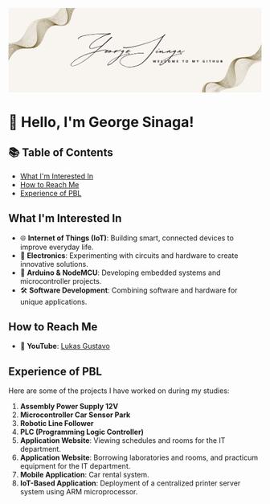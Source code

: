 ![Banner](./banner.png)

# 👋 Hello, I'm George Sinaga!

## 📚 Table of Contents
- [What I'm Interested In](#what-im-interested-in)
- [How to Reach Me](#how-to-reach-me)
- [Experience of PBL](#experience-of-pbl)

## What I'm Interested In
- 🌐 **Internet of Things (IoT)**: Building smart, connected devices to improve everyday life.
- 🔌 **Electronics**: Experimenting with circuits and hardware to create innovative solutions.
- 🤖 **Arduino & NodeMCU**: Developing embedded systems and microcontroller projects.
- 🛠️ **Software Development**: Combining software and hardware for unique applications.

## How to Reach Me
- 🎥 **YouTube**: [Lukas Gustavo](https://www.youtube.com/@Lukasgustavo16)

## Experience of PBL
Here are some of the projects I have worked on during my studies:

1. **Assembly Power Supply 12V**
2. **Microcontroller Car Sensor Park**
3. **Robotic Line Follower**
4. **PLC (Programming Logic Controller)**
5. **Application Website**: Viewing schedules and rooms for the IT department.
6. **Application Website**: Borrowing laboratories and rooms, and practicum equipment for the IT department.
7. **Mobile Application**: Car rental system.
8. **IoT-Based Application**: Deployment of a centralized printer server system using ARM microprocessor.
